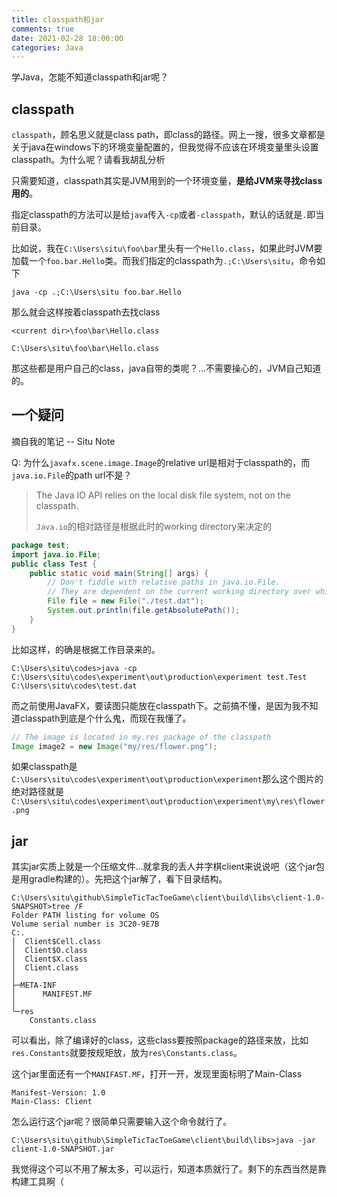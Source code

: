 ```yaml
---
title: classpath和jar
comments: true
date: 2021-02-28 18:00:00
categories: Java
---
```


学Java，怎能不知道classpath和jar呢？

<!-- more -->

## classpath

`classpath`，顾名思义就是class path，即class的路径。网上一搜，很多文章都是关于java在windows下的环境变量配置的，但我觉得不应该在环境变量里头设置classpath。为什么呢？请看我胡乱分析

只需要知道，classpath其实是JVM用到的一个环境变量，**是给JVM来寻找class用的**。

指定classpath的方法可以是给`java`传入`-cp`或者`-classpath`，默认的话就是`.`即当前目录。

比如说，我在`C:\Users\situ\foo\bar`里头有一个`Hello.class`，如果此时JVM要加载一个`foo.bar.Hello`类。而我们指定的classpath为`.;C:\Users\situ`，命令如下

``` shell
java -cp .;C:\Users\situ foo.bar.Hello
```

那么就会这样按着classpath去找class

`<current dir>\foo\bar\Hello.class`

`C:\Users\situ\foo\bar\Hello.class`

那这些都是用户自己的class，java自带的类呢？...不需要操心的，JVM自己知道的。

## 一个疑问

摘自我的笔记 -- Situ Note

Q: 为什么`javafx.scene.image.Image`的relative url是相对于classpath的，而`java.io.File`的path url不是？

> The Java IO API relies on the local disk file system, not on the classpath.
>
> `Java.io`的相对路径是根据此时的working directory来决定的

``` java
package test;
import java.io.File;
public class Test {
    public static void main(String[] args) {
        // Don't fiddle with relative paths in java.io.File. 
        // They are dependent on the current working directory over which you have totally no control from inside the Java code.
        File file = new File("./test.dat");
        System.out.println(file.getAbsolutePath());
    }
}
```

比如这样，的确是根据工作目录来的。

``` shell
C:\Users\situ\codes>java -cp C:\Users\situ\codes\experiment\out\production\experiment test.Test
C:\Users\situ\codes\test.dat
```

而之前使用JavaFX，要读图只能放在classpath下。之前搞不懂，是因为我不知道classpath到底是个什么鬼，而现在我懂了。

``` java
// The image is located in my.res package of the classpath
Image image2 = new Image("my/res/flower.png");
```

如果classpath是`C:\Users\situ\codes\experiment\out\production\experiment`那么这个图片的绝对路径就是`C:\Users\situ\codes\experiment\out\production\experiment\my\res\flower.png`

## jar

其实jar实质上就是一个压缩文件...就拿我的丢人井字棋client来说说吧（这个jar包是用gradle构建的）。先把这个jar解了，看下目录结构。

``` shell
C:\Users\situ\github\SimpleTicTacToeGame\client\build\libs\client-1.0-SNAPSHOT>tree /F
Folder PATH listing for volume OS
Volume serial number is 3C20-9E7B
C:.
│  Client$Cell.class
│  Client$O.class
│  Client$X.class
│  Client.class
│
├─META-INF
│      MANIFEST.MF
│
└─res
    Constants.class
```

可以看出，除了编译好的class，这些class要按照package的路径来放，比如`res.Constants`就要按规矩放，放为`res\Constants.class`。

这个jar里面还有一个`MANIFAST.MF`，打开一开，发现里面标明了Main-Class

```
Manifest-Version: 1.0
Main-Class: Client
```

怎么运行这个jar呢？很简单只需要输入这个命令就行了。

``` shell
C:\Users\situ\github\SimpleTicTacToeGame\client\build\libs>java -jar client-1.0-SNAPSHOT.jar
```

我觉得这个可以不用了解太多，可以运行，知道本质就行了。剩下的东西当然是靠构建工具啊（
